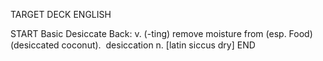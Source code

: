 TARGET DECK
ENGLISH

START
Basic
Desiccate
Back: v. (-ting) remove moisture from (esp. Food) (desiccated coconut).  desiccation n. [latin siccus dry]
END
